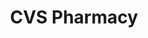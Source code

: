 ---
title: "CVS Pharmacy"
url: /indianapolis/cvs-pharmacy-east-washington-street-2/
shop: chemist
---